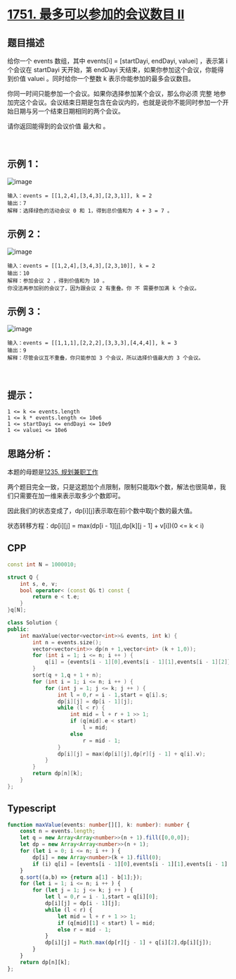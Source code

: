# [1751. 最多可以参加的会议数目 II](https://leetcode.cn/problems/maximum-number-of-events-that-can-be-attended-ii/)


## 题目描述
给你一个 events 数组，其中 events[i] = [startDayi, endDayi, valuei] ，表示第 i 个会议在 startDayi 天开始，第 endDayi 天结束，如果你参加这个会议，你能得到价值 valuei 。同时给你一个整数 k 表示你能参加的最多会议数目。

你同一时间只能参加一个会议。如果你选择参加某个会议，那么你必须 完整 地参加完这个会议。会议结束日期是包含在会议内的，也就是说你不能同时参加一个开始日期与另一个结束日期相同的两个会议。

请你返回能得到的会议价值 最大和 。

 

## 示例 1：
![image](https://user-images.githubusercontent.com/72189350/207334276-ef3ef328-e45d-4643-8228-2b71a300fcf8.png)

```
输入：events = [[1,2,4],[3,4,3],[2,3,1]], k = 2
输出：7
解释：选择绿色的活动会议 0 和 1，得到总价值和为 4 + 3 = 7 。
```

## 示例 2：
![image](https://user-images.githubusercontent.com/72189350/207334328-e5187eab-6800-446c-a8df-73347412eb74.png)

```
输入：events = [[1,2,4],[3,4,3],[2,3,10]], k = 2
输出：10
解释：参加会议 2 ，得到价值和为 10 。
你没法再参加别的会议了，因为跟会议 2 有重叠。你 不 需要参加满 k 个会议。
```

## 示例 3：
![image](https://user-images.githubusercontent.com/72189350/207334409-7b230827-343f-4a05-90a3-4bb22f7a7400.png)

```
输入：events = [[1,1,1],[2,2,2],[3,3,3],[4,4,4]], k = 3
输出：9
解释：尽管会议互不重叠，你只能参加 3 个会议，所以选择价值最大的 3 个会议。
```
 
## 提示：
```
1 <= k <= events.length
1 <= k * events.length <= 10e6
1 <= startDayi <= endDayi <= 10e9
1 <= valuei <= 10e6
```
## 思路分析：

本题的母题是[1235. 规划兼职工作](https://github.com/leoyongyuan/Daily-Power/blob/main/%E7%AE%97%E6%B3%95/%E5%8A%A8%E6%80%81%E8%A7%84%E5%88%92/1235.%20%E8%A7%84%E5%88%92%E5%85%BC%E8%81%8C%E5%B7%A5%E4%BD%9C.md)

两个题目完全一致，只是这题加个点限制，限制只能取k个数，解法也很简单，我们只需要在加一维来表示取多少个数即可。

因此我们的状态变成了，dp[i][j]表示取在前i个数中取j个数的最大值。

状态转移方程：dp[i][j] = max(dp[i - 1][j],dp[k][j - 1] + v[i])(0 <= k < i)

## CPP
```cpp
const int N = 1000010;

struct Q {
    int s, e, v;
    bool operator< (const Q& t) const {
        return e < t.e;
    }
}q[N];

class Solution {
public:
    int maxValue(vector<vector<int>>& events, int k) {
        int n = events.size();
        vector<vector<int>> dp(n + 1,vector<int> (k + 1,0));
        for (int i = 1; i <= n; i ++ ) {
            q[i] = {events[i - 1][0],events[i - 1][1],events[i - 1][2]};
        }
        sort(q + 1,q + 1 + n);
        for (int i = 1; i <= n; i ++ ) {
            for (int j = 1; j <= k; j ++ ) {
                int l = 0,r = i - 1,start = q[i].s;
                dp[i][j] = dp[i - 1][j];
                while (l < r) {
                    int mid = l + r + 1 >> 1;
                    if (q[mid].e < start)
                        l = mid;
                    else
                        r = mid - 1;
                }
                dp[i][j] = max(dp[i][j],dp[r][j - 1] + q[i].v);
            }
        }
        return dp[n][k];
    }
};
```

## Typescript
```Typescript
function maxValue(events: number[][], k: number): number {
    const n = events.length;
    let q = new Array<Array<number>>(n + 1).fill([0,0,0]);
    let dp = new Array<Array<number>>(n + 1);
    for (let i = 0; i <= n; i ++ ) {
        dp[i] = new Array<number>(k + 1).fill(0);
        if (i) q[i] = [events[i - 1][0],events[i - 1][1],events[i - 1][2]];
    }
    q.sort((a,b) => {return a[1] - b[1];});
    for (let i = 1; i <= n; i ++ ) {
        for (let j = 1; j <= k; j ++ ) {
            let l = 0,r = i - 1,start = q[i][0];
            dp[i][j] = dp[i - 1][j];
            while (l < r) {
                let mid = l + r + 1 >> 1;
                if (q[mid][1] < start) l = mid;
                else r = mid - 1;
            }
            dp[i][j] = Math.max(dp[r][j - 1] + q[i][2],dp[i][j]);
        }
    }
    return dp[n][k];
};
```
